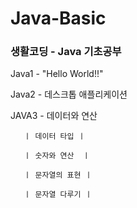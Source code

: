 # **Java-Basic** 

### 생활코딩 - Java 기초공부

Java1 - "Hello World!!"

Java2 - 데스크톱 애플리케이션

JAVA3 - 데이터와 연산

       ㅣ 데이터 타입 ㅣ
       
       ㅣ 숫자와 연산  ㅣ
       
       ㅣ 문자열의 표현 ㅣ
       
       ㅣ 문자열 다루기 ㅣ
